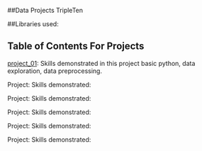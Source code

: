 ##Data Projects TripleTen 

##Libraries used: 

## Table of Contents For Projects 

[project_01](https://github.com/L7-design/Data_projects_TripleTen/tree/main/project_01):
Skills demonstrated in this project basic python, data exploration, data preprocessing.  

Project: 
Skills demonstrated:

Project: 
Skills demonstrated:

Project: 
Skills demonstrated:

Project: 
Skills demonstrated:

Project: 
Skills demonstrated:


